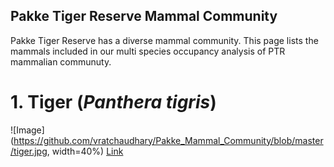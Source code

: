 ## Pakke Tiger Reserve Mammal Community

Pakke Tiger Reserve has a diverse mammal community. This page lists the mammals included in our multi species occupancy analysis of PTR mammalian communuty. 


# 1. Tiger (_Panthera tigris_)
![Image](https://github.com/vratchaudhary/Pakke_Mammal_Community/blob/master/tiger.jpg, width=40%)
[Link](url) 


